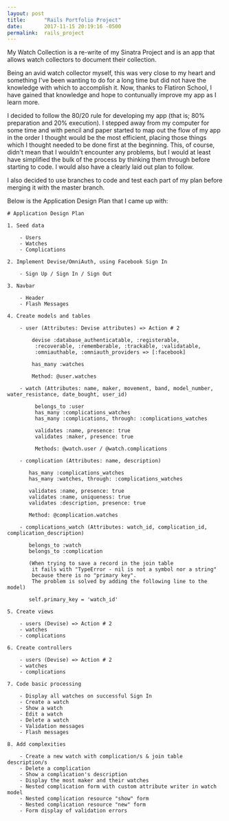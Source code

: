 ```yaml
---
layout: post
title:      "Rails Portfolio Project"
date:       2017-11-15 20:19:16 -0500
permalink:  rails_project
---
```



My Watch Collection is a re-write of my Sinatra Project and is an app that allows watch collectors to document their collection.  

Being an avid watch collector myself, this was very close to my heart and something I've been wanting to do for a long time but did not have the knowledge with which to accomplish it.  Now, thanks to Flatiron School, I have gained that knowledge and hope to contunually improve my app as I learn more.
 
I decided to follow the 80/20 rule for developing my app (that is; 80% preparation and 20% execution).  I stepped away from my computer for some time and with pencil and paper started to map out the flow of my app in the order I thought would be the most efficient, placing those things which I thought needed to be done first at the beginning.  This, of course, didn't mean that I wouldn't encounter any problems, but I would at least have simplified the bulk of the process by thinking them through before starting to code.  I would also have a clearly laid out plan to follow.

I also decided to use branches to code and test each part of my plan before merging it with the master branch.

Below is the Application Design Plan that I came up with:

```
# Application Design Plan

1. Seed data

    - Users  
    - Watches  
    - Complications  

2. Implement Devise/OmniAuth, using Facebook Sign In

    - Sign Up / Sign In / Sign Out  

3. Navbar

    - Header  
    - Flash Messages  

4. Create models and tables

    - user (Attributes: Devise attributes) => Action # 2  

        devise :database_authenticatable, :registerable,  
         :recoverable, :rememberable, :trackable, :validatable,  
         :omniauthable, :omniauth_providers => [:facebook]  

        has_many :watches  

        Method: @user.watches  

    - watch (Attributes: name, maker, movement, band, model_number, water_resistance, date_bought, user_id)  

         belongs_to :user  
         has_many :complications_watches  
         has_many :complications, through: :complications_watches  

         validates :name, presence: true  
         validates :maker, presence: true  

         Methods: @watch.user / @watch.complications   

    - complication (Attributes: name, description)  

       has_many :complications_watches  
       has_many :watches, through: :complications_watches  

       validates :name, presence: true  
       validates :name, uniqueness: true  
       validates :description, presence: true  

       Method: @complication.watches  

    - complications_watch (Attributes: watch_id, complication_id, complication_description)  

       belongs_to :watch  
       belongs_to :complication  

       (When trying to save a record in the join table  
        it fails with "TypeError - nil is not a symbol nor a string"  
        because there is no "primary key".  
        The problem is solved by adding the following line to the model)  

       self.primary_key = 'watch_id'  

5. Create views

    - users (Devise) => Action # 2  
    - watches  
    - complications  

6. Create controllers

    - users (Devise) => Action # 2  
    - watches  
    - complications  

7. Code basic processing

    - Display all watches on successful Sign In  
    - Create a watch  
    - Show a watch  
    - Edit a watch  
    - Delete a watch  
    - Validation messages  
    - Flash messages  

8. Add complexities

    - Create a new watch with complication/s & join table description/s  
    - Delete a complication  
    - Show a complication's description  
    - Display the most maker and their watches  
    - Nested complication form with custom attribute writer in watch model  
    - Nested complication resource "show" form  
    - Nested complication resource "new" form  
    - Form display of validation errors  
```


